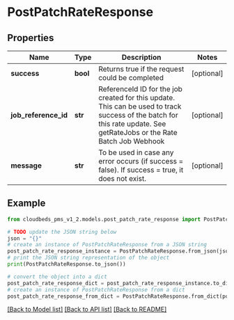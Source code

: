 # PostPatchRateResponse


## Properties

Name | Type | Description | Notes
------------ | ------------- | ------------- | -------------
**success** | **bool** | Returns true if the request could be completed | [optional] 
**job_reference_id** | **str** | ReferenceId ID for the job created for this update.  This can be used to track success of the batch for this rate update. See getRateJobs or the Rate Batch Job Webhook | [optional] 
**message** | **str** | To be used in case any error occurs (if success &#x3D; false). If success &#x3D; true, it does not exist. | [optional] 

## Example

```python
from cloudbeds_pms_v1_2.models.post_patch_rate_response import PostPatchRateResponse

# TODO update the JSON string below
json = "{}"
# create an instance of PostPatchRateResponse from a JSON string
post_patch_rate_response_instance = PostPatchRateResponse.from_json(json)
# print the JSON string representation of the object
print(PostPatchRateResponse.to_json())

# convert the object into a dict
post_patch_rate_response_dict = post_patch_rate_response_instance.to_dict()
# create an instance of PostPatchRateResponse from a dict
post_patch_rate_response_from_dict = PostPatchRateResponse.from_dict(post_patch_rate_response_dict)
```
[[Back to Model list]](../README.md#documentation-for-models) [[Back to API list]](../README.md#documentation-for-api-endpoints) [[Back to README]](../README.md)


